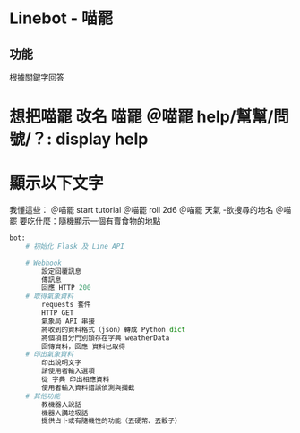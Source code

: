 # Linebot - 喵罷

## 功能

根據關鍵字回答


想把喵罷 改名 喵罷
＠喵罷 help/幫幫/問號/？: display help
=========
顯示以下文字
=========
我懂這些：
＠喵罷 start tutorial
＠喵罷 roll 2d6
＠喵罷 天氣 -欲搜尋的地名
＠喵罷 要吃什麼：隨機顯示一個有賣食物的地點

```python
bot:
    # 初始化 Flask 及 Line API
    
    # Webhook 
        設定回覆訊息
        傳訊息
        回應 HTTP 200
    # 取得氣象資料
        requests 套件
        HTTP GET
        氣象局 API 串接
        將收到的資料格式（json）轉成 Python dict
        將個項目分門別類存在字典 weatherData
        回傳資料，回應 資料已取得
    # 印出氣象資料
        印出說明文字
        請使用者輸入選項
        從 字典 印出相應資料
        使用者輸入資料錯誤偵測與攔截
    # 其他功能
        教機器人說話
        機器人講垃圾話
        提供占卜或有隨機性的功能（丟硬幣、丟骰子）
```
